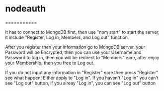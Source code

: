 # nodeauth
===========

<p>It has to connect to MongoDB first, then use "npm start" to start the server, it include "Register, Log in, Members, and Log out" function.</p>

<p>After you register then your information go to MongoDB server, your Password will be Encrypted, then you can use your Username and Password to log in, then you will be redirect to "Members" eare, after enjoy your Membership, then you free to Log out.</p>

<p>If you do not input any information in "Register" eare then press "Register" see what happen! Either apply to "Log in".
If you haven't "Log in" you can't see "Log out" button, if you alreay "Log in", you can see "Log out" button</p>